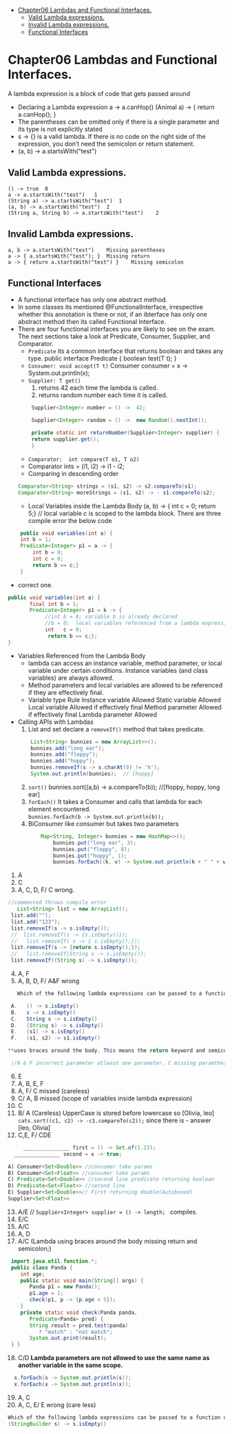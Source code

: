 - [Chapter06 Lambdas and Functional Interfaces.](#chapter06-lambdas-and-functional-interfaces)
  - [Valid Lambda expressions.](#valid-lamda-expressions)
  - [Invalid Lambda expressions.](#invalid-lambda-expressions)
  - [Functional Interfaces](#functional-interfaces)

# Chapter06 Lambdas and Functional Interfaces.
A lambda expression is a block of code that gets passed around
- Declaring a Lambda expression
  a -> a.canHop()
  (Animal a) -> { return a.canHop(); }
- The parentheses can be omitted only if there is a single parameter and its type is not explicitly stated
- s -> {} is a valid lambda. If there is no code on the right side of the expression, you don’t need the semicolon or return statement.
- (a, b) -> a.startsWith("test")

## Valid Lambda expressions. 
    () -> true	0
    a -> a.startsWith("test")	1
    (String a) -> a.startsWith("test")	1
    (a, b) -> a.startsWith("test")	2
    (String a, String b) -> a.startsWith("test")	2
## Invalid Lambda expressions. 
    a, b -> a.startsWith("test")	Missing parentheses
    a -> { a.startsWith("test"); }	Missing return
    a -> { return a.startsWith("test") }	Missing semicolon
## Functional Interfaces
- A functional interface has only one abstract method.
- In some classes its mentioned @FunctionalInterface, irrespective whether this annotation is there or not, if an ibterface  has only one abstract method then its called Functional Interface.
- There are four functional interfaces you are likely to see on the exam. The next sections take a look at Predicate, Consumer, Supplier, and Comparator.
  - `Predicate` its a common interface that returns boolean and takes any type. 
    public interface Predicate<T> {
    boolean test(T t);
    }
  - `Consumer: void accept(T t)`
    Consumer<String> consumer = x -> System.out.println(x);
  -  `Supplier: T get()`
      1.  returns 42 each time the lambda is called.
      2.  returns random number each time it is called.
       ```java
        Supplier<Integer> number = () ->  42;

        Supplier<Integer> random = () ->  new Random().nextInt();

        private static int returnNumber(Supplier<Integer> supplier) {
        return supplier.get();
        }
       ```
  - `Comparator:  int compare(T o1, T o2)`
  - Comparator<Integer> ints = (i1, i2) -> i1 - i2;
  - Comparing in descending order
   ```java
   Comparator<String> strings = (s1, s2) -> s2.compareTo(s1);
   Comparator<String> moreStrings = (s1, s2) -> - s1.compareTo(s2);
   ```
  - Local Variables inside the Lambda Body
   (a, b) -> { int c = 0; return 5;} // local variable c is scoped to the lambda block.
There are three compile error the below code
```java
    public void variables(int a) {
    int b = 1;
    Predicate<Integer> p1 = a -> {
        int b = 0;
        int c = 0;
        return b == c;}
    }
```
* correct one. 
```java
public void variables(int a) {
       final int b = 1;
       Predicate<Integer> p1 = k -> {
            //int b = 0; variable b is already declared
            //b = 0;  local variables referenced from a lambda expression must be final or effectively final
            int   c = 0;
             return b == c;};
}
```
- Variables Referenced from the Lambda Body
  - lambda can access an instance variable, method parameter, or local variable under certain conditions. Instance variables (and class variables) are always allowed.
  - Method parameters and local variables are allowed to be referenced if they are effectively final. 
  - Variable type	Rule
    Instance variable	Allowed
    Static variable	Allowed
    Local variable	Allowed if effectively final
    Method parameter	Allowed if effectively final
    Lambda parameter	Allowed
 - Calling APIs with Lambdas
   1. List and set declare a `removeIf()` method that takes predicate. 
    ```java
        List<String> bunnies = new ArrayList<>();
        bunnies.add("long ear");
        bunnies.add("floppy");
        bunnies.add("hoppy");
        bunnies.removeIf(s -> s.charAt(0) != 'h');
        System.out.println(bunnies);  // [hoppy]
    ```
   2. `sort()`
       bunnies.sort((a,b) -> a.compareTo(b)); //[floppy, hoppy, long ear]
   3. `forEach()` It takes a Consumer and calls that lambda for each element encountered.  
       `bunnies.forEach(b -> System.out.println(b));`    
   4. BiConsumer like consumer but takes two parameters
        ```java
            Map<String, Integer> bunnies = new HashMap<>();
                bunnies.put("long ear", 3);
                bunnies.put("floppy", 8);
                bunnies.put("hoppy", 1);
                bunnies.forEach((k, v) -> System.out.println(k + " " + v));
        ```

  1. A
  2. C      
  3. A, C, D, F/ C wrong.
   ```java
   //commented throws compile error
      List<String> list = new ArrayList();
    list.add("");
    list.add("123");
    list.removeIf(s -> s.isEmpty());
    //  list.removeIf(s -> {s.isEmpty()});
    //   list.removeIf( s -> { s.isEmpty();});
    list.removeIf(s -> {return s.isEmpty();});
    //   list.removeIf(String s -> s.isEmpty());
    list.removeIf((String s) -> s.isEmpty());
   ```
  4. A,  F
  5. A, B, D, F/ A&F wrong
```java
   Which of the following lambda expressions can be passed to a function of Predicate<String> type? (Choose all that apply.)

 A.   () -> s.isEmpty()
 B.   s -> s.isEmpty()
 C.   String s -> s.isEmpty()
 D.   (String s) -> s.isEmpty()
 E.   (s1) -> s.isEmpty()
 F.   (s1, s2) -> s1.isEmpty()

**uses braces around the body. This means the return keyword and semicolon are required**

 //A & F incorrect parameter atleast one parameter. C missing paramtheses for single argument (String s). E param name mistmatch with actual impl s1 != s
```
  6. E
  7. A, B, E, F
  8. A, F/ C missed (careless)
  9.  C/ A, B missed (scope of variables inside lambda expression)
  10. C
  11. B/ A (Careless) UpperCase is stored before lowercase so [Olivia, leo] `cats.sort((c1, c2) -> -c1.compareTo(c2));` since there is - answer [leo, Olivia]
  12. C,E, F/ CDE
```java
     _______________ first = () -> Set.of(1.23);
  _______________ second = x -> true;

A) Consumer<Set<Double>> //consumer take params
B) Consumer<Set<Float>> //consumer take params
C) Predicate<Set<Double>> //second line predicate returning boolean
D) Predicate<Set<Float>> //second line 
E) Supplier<Set<Double>>// First returning double(Autoboxed)
Supplier<Set<Float>>
```
  13. A/E // `Supplier<Integer> supplier = () -> length; ` compiles.
  14. E/C
  15. A/C
  16. A, D
  17. A/C (Lambda using braces around the body missing return and semicolon;)
```java
 import java.util.function.*;
 public class Panda {
    int age;
    public static void main(String[] args) {
       Panda p1 = new Panda();
       p1.age = 1;
       check(p1, p -> {p.age < 5});
    }
    private static void check(Panda panda,
       Predicate<Panda> pred) {
       String result = pred.test(panda)
          ? "match" : "not match";
       System.out.print(result);
 } }
```
  18. C/D
   **Lambda parameters are not allowed to use the same name as another variable in the same scope.**
```java
  s.forEach(s -> System.out.println(s));
  x.forEach(x -> System.out.println(x));
```
  19. A, C
  20. A, C, E/ E wrong (care less)
  ```java
  Which of the following lambda expressions can be passed to a function of Predicate<String> type
  (StringBuilder s) -> s.isEmpty()
  ```
